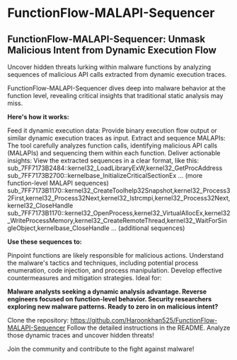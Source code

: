 # FunctionFlow-MALAPI-Sequencer
## FunctionFlow-MALAPI-Sequencer: Unmask Malicious Intent from Dynamic Execution Flow

Uncover hidden threats lurking within malware functions by analyzing sequences of malicious API calls extracted from dynamic execution traces.

FunctionFlow-MALAPI-Sequencer dives deep into malware behavior at the function level, revealing critical insights that traditional static analysis may miss.

**Here's how it works:** 

Feed it dynamic execution data: Provide binary execution flow output or similar dynamic execution traces as input.
Extract and sequence MALAPIs: The tool carefully analyzes function calls, identifying malicious API calls (MALAPIs) and sequencing them within each function.
Deliver actionable insights: View the extracted sequences in a clear format, like this:
sub_7FF7173B2484::kernel32_LoadLibraryExW,kernel32_GetProcAddress
sub_7FF7173B2700::kernelbase_InitializeCriticalSectionEx
... (more function-level MALAPI sequences)
sub_7FF7173B1170::kernel32_CreateToolhelp32Snapshot,kernel32_Process32First,kernel32_Process32Next,kernel32_lstrcmpi,kernel32_Process32Next,kernel32_CloseHandle
sub_7FF7173B1170::kernel32_OpenProcess,kernel32_VirtualAllocEx,kernel32_WriteProcessMemory,kernel32_CreateRemoteThread,kernel32_WaitForSingleObject,kernelbase_CloseHandle
... (additional sequences)

**Use these sequences to:**

Pinpoint functions are likely responsible for malicious actions.
Understand the malware's tactics and techniques, including potential process enumeration, code injection, and process manipulation.
Develop effective countermeasures and mitigation strategies.
Ideal for:

**Malware analysts seeking a dynamic analysis advantage.
Reverse engineers focused on function-level behavior.
Security researchers exploring new malware patterns.
Ready to zero in on malicious intent?**

Clone the repository: https://github.com/Haroonkhan525/FunctionFlow-MALAPI-Sequencer
Follow the detailed instructions in the README.
Analyze those dynamic traces and uncover hidden threats!

Join the community and contribute to the fight against malware!
